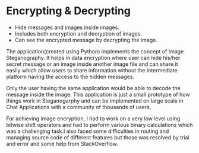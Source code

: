 # Encrypting & Decrypting 

- Hide messages and images inside images.
- Includes both encryption and decryption of images.
- Can see the encrypted message by decrypting the image.

The application(created using Python) implements the concept of Image Steganography. It helps in data encryption where user can hide his/her secret message or an image inside another image file and can share it easily which allow users to share information without the intermediate platform having the access to the hidden messages. 


Only the user having the same application would be able to decode the message inside the image. This application is just a small prototype of how things work in Steganogarphy and can be implemented on large scale in Chat Applications with a community of thousands of users,

For achieving image encryption, I had to work on a very low level using bitwise shift operators and had to perform various binary calculations which was a challenging task.I also faced some difficulties in routing and managing source code of different features but those was resolved by trial and error and some help from StackOverflow.
